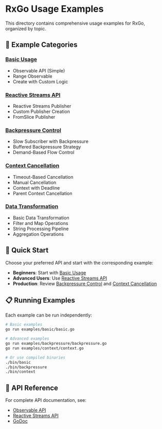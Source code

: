 # RxGo Usage Examples

This directory contains comprehensive usage examples for RxGo, organized by topic.

## 📁 Example Categories

### [Basic Usage](./basic-usage.md)
- Observable API (Simple)
- Range Observable
- Create with Custom Logic

### [Reactive Streams API](./reactive-streams.md)
- Reactive Streams Publisher
- Custom Publisher Creation
- FromSlice Publisher

### [Backpressure Control](./backpressure.md)
- Slow Subscriber with Backpressure
- Buffered Backpressure Strategy
- Demand-Based Flow Control

### [Context Cancellation](./context-cancellation.md)
- Timeout-Based Cancellation
- Manual Cancellation
- Context with Deadline
- Parent Context Cancellation

### [Data Transformation](./data-transformation.md)
- Basic Data Transformation
- Filter and Map Operations
- String Processing Pipeline
- Aggregation Operations

## 🚀 Quick Start

Choose your preferred API and start with the corresponding example:

- **Beginners**: Start with [Basic Usage](./basic-usage.md)
- **Advanced Users**: Use [Reactive Streams API](./reactive-streams.md)
- **Production**: Review [Backpressure Control](./backpressure.md) and [Context Cancellation](./context-cancellation.md)

## 📋 Running Examples

Each example can be run independently:

```bash
# Basic examples
go run examples/basic/basic.go

# Advanced examples
go run examples/backpressure/backpressure.go
go run examples/context/context.go

# Or use compiled binaries
./bin/basic
./bin/backpressure  
./bin/context
```

## 🔗 API Reference

For complete API documentation, see:
- [Observable API](../pkg/observable/doc.go)
- [Reactive Streams API](../pkg/rxgo/doc.go)
- [GoDoc](https://godoc.org/github.com/droxer/RxGo)